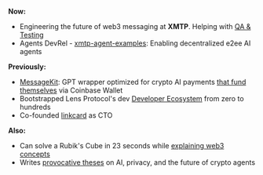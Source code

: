 **Now:**
- Engineering the future of web3 messaging at **XMTP**. Helping with [QA & Testing](https://community.xmtp.org/t/sdk-performance-reliability/892)
- Agents DevRel - [xmtp-agent-examples](https://github.com/ephemeraHQ/xmtp-agent-examples): Enabling decentralized e2ee AI agents

**Previously:**
- [MessageKit](https://messagekit.ephemerahq.com/): GPT wrapper optimized for crypto AI payments [that fund themselves](https://x.com/xmtp_/status/1867254407819415653) via Coinbase Wallet
- Bootstrapped Lens Protocol's dev [Developer Ecosystem](https://medium.com/@fabriguespe/developer-ecosystems-thesis-a109694ce5c4) from zero to hundreds
- Co-founded [linkcard](https://linkcard.app/) as CTO

**Also:**
- Can solve a Rubik's Cube in 23 seconds while [explaining web3 concepts](https://twitter.com/fabriguespe/status/1677089304470859777)
- Writes [provocative theses](https://x.com/humanagent_eth/status/1880444409889558587) on AI, privacy, and the future of crypto agents
